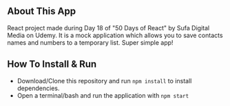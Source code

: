## About This App
React project made during Day 18 of "50 Days of React" by Sufa Digital Media on Udemy.
It is a mock application which allows you to save contacts names and numbers to a temporary list. Super simple app!

## How To Install & Run
- Download/Clone this repository and run `npm install` to install dependencies.
- Open a terminal/bash and run the application with `npm start`
